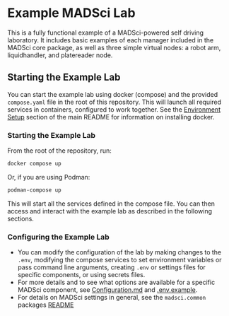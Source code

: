 # Example MADSci Lab

This is a fully functional example of a MADSci-powered self driving laboratory. It includes basic examples of each manager included in the MADSci core package, as well as three simple virtual nodes: a robot arm, liquidhandler, and platereader node.

## Starting the Example Lab

You can start the example lab using docker (compose) and the provided `compose.yaml` file in the root of this repository. This will launch all required services in containers, configured to work together. See the [Environment Setup](../README.md#environment-setup) section of the main README for information on installing docker.

### Starting the Example Lab

From the root of the repository, run:

```sh
docker compose up
```

Or, if you are using Podman:

```sh
podman-compose up
```

This will start all the services defined in the compose file. You can then access and interact with the example lab as described in the following sections.

### Configuring the Example Lab

- You can modify the configuration of the lab by making changes to the `.env`, modifying the compose services to set environment variables or pass command line arguments, creating `.env` or settings files for specific components, or using secrets files.
- For more details and to see what options are available for a specific MADSci component, see [Configuration.md](../Configuration.md) and [.env.example](../.env.example).
- For details on MADSci settings in general, see the `madsci.common` packages [README](../src/madsci_common/README.md#settings)
